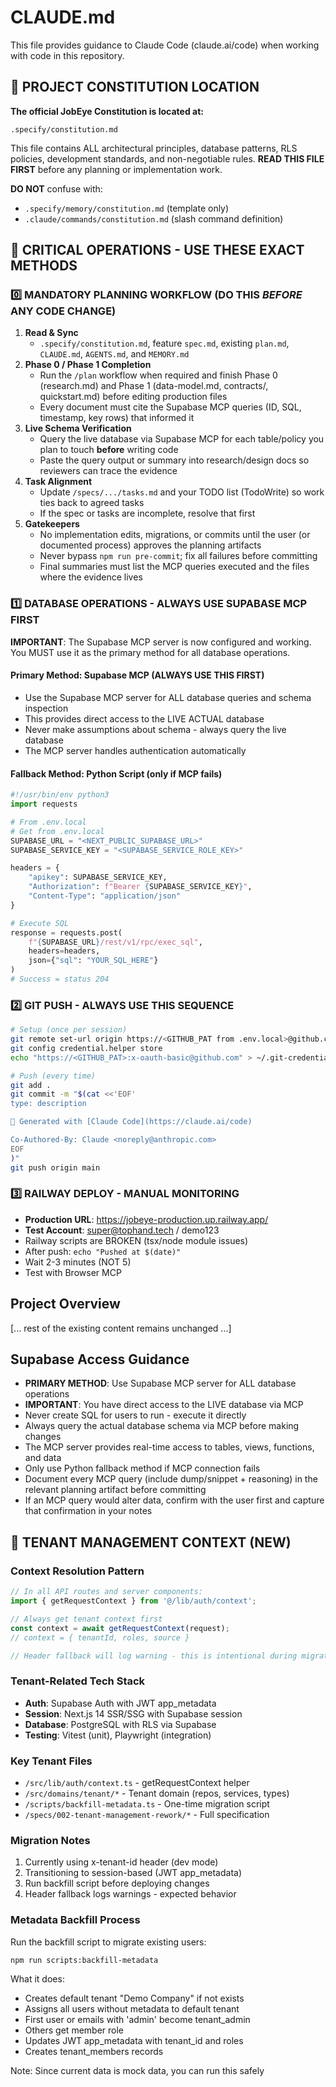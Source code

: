 # CLAUDE.md

This file provides guidance to Claude Code (claude.ai/code) when working with code in this repository.

<!-- Last updated: 2025-10-16 for constitution file location -->

## 📖 PROJECT CONSTITUTION LOCATION

**The official JobEye Constitution is located at:**
```
.specify/constitution.md
```

This file contains ALL architectural principles, database patterns, RLS policies, development standards, and non-negotiable rules. **READ THIS FILE FIRST** before any planning or implementation work.

**DO NOT** confuse with:
- `.specify/memory/constitution.md` (template only)
- `.claude/commands/constitution.md` (slash command definition)

## 🚨 CRITICAL OPERATIONS - USE THESE EXACT METHODS

### 0️⃣ MANDATORY PLANNING WORKFLOW (DO THIS *BEFORE* ANY CODE CHANGE)
1. **Read & Sync**  
   - `.specify/constitution.md`, feature `spec.md`, existing `plan.md`, `CLAUDE.md`, `AGENTS.md`, and `MEMORY.md`
2. **Phase 0 / Phase 1 Completion**  
   - Run the `/plan` workflow when required and finish Phase 0 (research.md) and Phase 1 (data-model.md, contracts/, quickstart.md) before editing production files  
   - Every document must cite the Supabase MCP queries (ID, SQL, timestamp, key rows) that informed it
3. **Live Schema Verification**  
   - Query the live database via Supabase MCP for each table/policy you plan to touch **before** writing code  
   - Paste the query output or summary into research/design docs so reviewers can trace the evidence
4. **Task Alignment**  
   - Update `/specs/.../tasks.md` and your TODO list (TodoWrite) so work ties back to agreed tasks  
   - If the spec or tasks are incomplete, resolve that first
5. **Gatekeepers**  
   - No implementation edits, migrations, or commits until the user (or documented process) approves the planning artifacts  
   - Never bypass `npm run pre-commit`; fix all failures before committing  
   - Final summaries must list the MCP queries executed and the files where the evidence lives

### 1️⃣ DATABASE OPERATIONS - ALWAYS USE SUPABASE MCP FIRST
**IMPORTANT**: The Supabase MCP server is now configured and working. You MUST use it as the primary method for all database operations.

#### Primary Method: Supabase MCP (ALWAYS USE THIS FIRST)
- Use the Supabase MCP server for ALL database queries and schema inspection
- This provides direct access to the LIVE ACTUAL database
- Never make assumptions about schema - always query the live database
- The MCP server handles authentication automatically

#### Fallback Method: Python Script (only if MCP fails)
```python
#!/usr/bin/env python3
import requests

# From .env.local
# Get from .env.local
SUPABASE_URL = "<NEXT_PUBLIC_SUPABASE_URL>"
SUPABASE_SERVICE_KEY = "<SUPABASE_SERVICE_ROLE_KEY>"

headers = {
    "apikey": SUPABASE_SERVICE_KEY,
    "Authorization": f"Bearer {SUPABASE_SERVICE_KEY}",
    "Content-Type": "application/json"
}

# Execute SQL
response = requests.post(
    f"{SUPABASE_URL}/rest/v1/rpc/exec_sql",
    headers=headers,
    json={"sql": "YOUR_SQL_HERE"}
)
# Success = status 204
```

### 2️⃣ GIT PUSH - ALWAYS USE THIS SEQUENCE
```bash
# Setup (once per session)
git remote set-url origin https://<GITHUB_PAT from .env.local>@github.com/etzlertech/jobeye.git
git config credential.helper store
echo "https://<GITHUB_PAT>:x-oauth-basic@github.com" > ~/.git-credentials

# Push (every time)
git add .
git commit -m "$(cat <<'EOF'
type: description

🤖 Generated with [Claude Code](https://claude.ai/code)

Co-Authored-By: Claude <noreply@anthropic.com>
EOF
)"
git push origin main
```

### 3️⃣ RAILWAY DEPLOY - MANUAL MONITORING
- **Production URL**: https://jobeye-production.up.railway.app/
- **Test Account**: super@tophand.tech / demo123
- Railway scripts are BROKEN (tsx/node module issues)
- After push: `echo "Pushed at $(date)"`
- Wait 2-3 minutes (NOT 5)
- Test with Browser MCP

## Project Overview

[... rest of the existing content remains unchanged ...]

## Supabase Access Guidance

- **PRIMARY METHOD**: Use Supabase MCP server for ALL database operations
- **IMPORTANT**: You have direct access to the LIVE database via MCP
- Never create SQL for users to run - execute it directly
- Always query the actual database schema via MCP before making changes
- The MCP server provides real-time access to tables, views, functions, and data
- Only use Python fallback method if MCP connection fails
- Document every MCP query (include dump/snippet + reasoning) in the relevant planning artifact before committing
- If an MCP query would alter data, confirm with the user first and capture that confirmation in your notes

## 🏢 TENANT MANAGEMENT CONTEXT (NEW)

### Context Resolution Pattern
```typescript
// In all API routes and server components:
import { getRequestContext } from '@/lib/auth/context';

// Always get tenant context first
const context = await getRequestContext(request);
// context = { tenantId, roles, source }

// Header fallback will log warning - this is intentional during migration
```

### Tenant-Related Tech Stack
- **Auth**: Supabase Auth with JWT app_metadata
- **Session**: Next.js 14 SSR/SSG with Supabase session
- **Database**: PostgreSQL with RLS via Supabase
- **Testing**: Vitest (unit), Playwright (integration)

### Key Tenant Files
- `/src/lib/auth/context.ts` - getRequestContext helper
- `/src/domains/tenant/*` - Tenant domain (repos, services, types)
- `/scripts/backfill-metadata.ts` - One-time migration script
- `/specs/002-tenant-management-rework/*` - Full specification

### Migration Notes
1. Currently using x-tenant-id header (dev mode)
2. Transitioning to session-based (JWT app_metadata)
3. Run backfill script before deploying changes
4. Header fallback logs warnings - expected behavior

### Metadata Backfill Process
Run the backfill script to migrate existing users:
```bash
npm run scripts:backfill-metadata
```

What it does:
- Creates default tenant "Demo Company" if not exists
- Assigns all users without metadata to default tenant
- First user or emails with 'admin' become tenant_admin
- Others get member role
- Updates JWT app_metadata with tenant_id and roles
- Creates tenant_members records

Note: Since current data is mock data, you can run this safely
